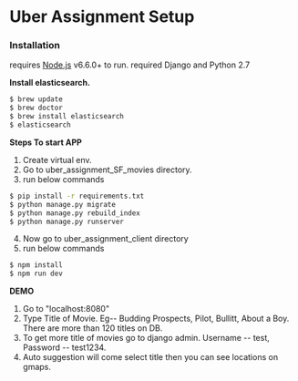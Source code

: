 # Uber Assignment Setup
### **Installation**

requires [Node.js](https://nodejs.org/) v6.6.0+ to run.
required Django and Python 2.7

**Install elasticsearch.**
```sh
$ brew update
$ brew doctor
$ brew install elasticsearch
$ elasticsearch
```
**Steps To start APP**

 1. Create virtual env.  
 2. Go to uber_assignment_SF_movies directory.
 3. run below commands
```sh
$ pip install -r requirements.txt
$ python manage.py migrate
$ python manage.py rebuild_index
$ python manage.py runserver
```
4. Now go to uber_assignment_client directory
5. run below commands
```sh
$ npm install
$ npm run dev
```
**DEMO**  

 1. Go to "localhost:8080"  
 2. Type Title of Movie. Eg-- Budding Prospects, Pilot,  Bullitt, About a Boy. There are more than 120 titles on DB.
 3. To get more title of movies go to django admin. Username -- test, Password -- test1234.
 4. Auto suggestion will come select title then you can see locations on gmaps.